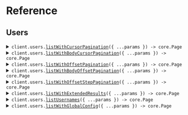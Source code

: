 # Reference

## Users

<details><summary><code>client.users.<a href="/src/api/resources/users/client/Client.ts">listWithCursorPagination</a>({ ...params }) -> core.Page<SeedPagination.User></code></summary>
<dl>
<dd>

#### 🔌 Usage

<dl>
<dd>

<dl>
<dd>

```typescript
await client.users.listWithCursorPagination({
    page: 1,
    perPage: 1,
    order: SeedPagination.Order.Asc,
    startingAfter: "string",
});
```

</dd>
</dl>
</dd>
</dl>

#### ⚙️ Parameters

<dl>
<dd>

<dl>
<dd>

**request:** `SeedPagination.ListUsersCursorPaginationRequest`

</dd>
</dl>

<dl>
<dd>

**requestOptions:** `Users.RequestOptions`

</dd>
</dl>
</dd>
</dl>

</dd>
</dl>
</details>

<details><summary><code>client.users.<a href="/src/api/resources/users/client/Client.ts">listWithBodyCursorPagination</a>({ ...params }) -> core.Page<SeedPagination.User></code></summary>
<dl>
<dd>

#### 🔌 Usage

<dl>
<dd>

<dl>
<dd>

```typescript
await client.users.listWithBodyCursorPagination({
    pagination: {
        cursor: "string",
    },
});
```

</dd>
</dl>
</dd>
</dl>

#### ⚙️ Parameters

<dl>
<dd>

<dl>
<dd>

**request:** `SeedPagination.ListUsersBodyCursorPaginationRequest`

</dd>
</dl>

<dl>
<dd>

**requestOptions:** `Users.RequestOptions`

</dd>
</dl>
</dd>
</dl>

</dd>
</dl>
</details>

<details><summary><code>client.users.<a href="/src/api/resources/users/client/Client.ts">listWithOffsetPagination</a>({ ...params }) -> core.Page<SeedPagination.User></code></summary>
<dl>
<dd>

#### 🔌 Usage

<dl>
<dd>

<dl>
<dd>

```typescript
await client.users.listWithOffsetPagination({
    page: 1,
    perPage: 1,
    order: SeedPagination.Order.Asc,
    startingAfter: "string",
});
```

</dd>
</dl>
</dd>
</dl>

#### ⚙️ Parameters

<dl>
<dd>

<dl>
<dd>

**request:** `SeedPagination.ListUsersOffsetPaginationRequest`

</dd>
</dl>

<dl>
<dd>

**requestOptions:** `Users.RequestOptions`

</dd>
</dl>
</dd>
</dl>

</dd>
</dl>
</details>

<details><summary><code>client.users.<a href="/src/api/resources/users/client/Client.ts">listWithBodyOffsetPagination</a>({ ...params }) -> core.Page<SeedPagination.User></code></summary>
<dl>
<dd>

#### 🔌 Usage

<dl>
<dd>

<dl>
<dd>

```typescript
await client.users.listWithBodyOffsetPagination({
    pagination: {
        page: 1,
    },
});
```

</dd>
</dl>
</dd>
</dl>

#### ⚙️ Parameters

<dl>
<dd>

<dl>
<dd>

**request:** `SeedPagination.ListUsersBodyOffsetPaginationRequest`

</dd>
</dl>

<dl>
<dd>

**requestOptions:** `Users.RequestOptions`

</dd>
</dl>
</dd>
</dl>

</dd>
</dl>
</details>

<details><summary><code>client.users.<a href="/src/api/resources/users/client/Client.ts">listWithOffsetStepPagination</a>({ ...params }) -> core.Page<SeedPagination.User></code></summary>
<dl>
<dd>

#### 🔌 Usage

<dl>
<dd>

<dl>
<dd>

```typescript
await client.users.listWithOffsetStepPagination({
    page: 1,
    limit: 1,
    order: SeedPagination.Order.Asc,
});
```

</dd>
</dl>
</dd>
</dl>

#### ⚙️ Parameters

<dl>
<dd>

<dl>
<dd>

**request:** `SeedPagination.ListUsersOffsetStepPaginationRequest`

</dd>
</dl>

<dl>
<dd>

**requestOptions:** `Users.RequestOptions`

</dd>
</dl>
</dd>
</dl>

</dd>
</dl>
</details>

<details><summary><code>client.users.<a href="/src/api/resources/users/client/Client.ts">listWithExtendedResults</a>({ ...params }) -> core.Page<SeedPagination.User></code></summary>
<dl>
<dd>

#### 🔌 Usage

<dl>
<dd>

<dl>
<dd>

```typescript
await client.users.listWithExtendedResults({
    cursor: "d5e9c84f-c2b2-4bf4-b4b0-7ffd7a9ffc32",
});
```

</dd>
</dl>
</dd>
</dl>

#### ⚙️ Parameters

<dl>
<dd>

<dl>
<dd>

**request:** `SeedPagination.ListUsersExtendedRequest`

</dd>
</dl>

<dl>
<dd>

**requestOptions:** `Users.RequestOptions`

</dd>
</dl>
</dd>
</dl>

</dd>
</dl>
</details>

<details><summary><code>client.users.<a href="/src/api/resources/users/client/Client.ts">listUsernames</a>({ ...params }) -> core.Page<string></code></summary>
<dl>
<dd>

#### 🔌 Usage

<dl>
<dd>

<dl>
<dd>

```typescript
await client.users.listUsernames({
    startingAfter: "string",
});
```

</dd>
</dl>
</dd>
</dl>

#### ⚙️ Parameters

<dl>
<dd>

<dl>
<dd>

**request:** `SeedPagination.ListUsernamesRequest`

</dd>
</dl>

<dl>
<dd>

**requestOptions:** `Users.RequestOptions`

</dd>
</dl>
</dd>
</dl>

</dd>
</dl>
</details>

<details><summary><code>client.users.<a href="/src/api/resources/users/client/Client.ts">listWithGlobalConfig</a>({ ...params }) -> core.Page<string></code></summary>
<dl>
<dd>

#### 🔌 Usage

<dl>
<dd>

<dl>
<dd>

```typescript
await client.users.listWithGlobalConfig({
    offset: 1,
});
```

</dd>
</dl>
</dd>
</dl>

#### ⚙️ Parameters

<dl>
<dd>

<dl>
<dd>

**request:** `SeedPagination.ListWithGlobalConfigRequest`

</dd>
</dl>

<dl>
<dd>

**requestOptions:** `Users.RequestOptions`

</dd>
</dl>
</dd>
</dl>

</dd>
</dl>
</details>
